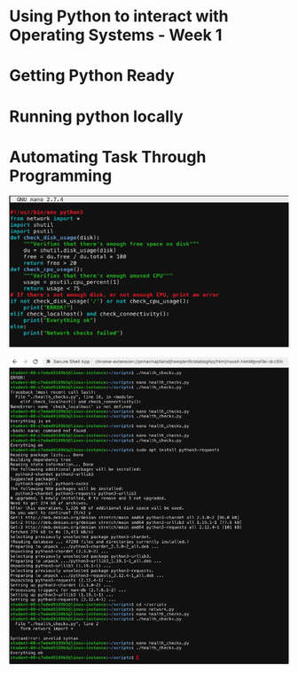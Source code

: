 # Using Python to interact with Operating Systems - Week 1

# Getting Python Ready

# Running python locally

# Automating Task Through Programming 

![image](https://github.com/RAYOPOKU/Courses/blob/master/Google%20IT%20Automation%20with%20Python/assets/Screen%20Shot%202020-05-02%20at%207.01.10%20PM.png)

![image](https://github.com/RAYOPOKU/Courses/blob/master/Google%20IT%20Automation%20with%20Python/assets/Screen%20Shot%202020-05-02%20at%207.01.55%20PM.png)
